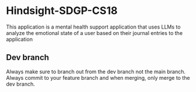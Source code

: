 # Hindsight-SDGP-CS18
This application is a mental health support application that uses LLMs to analyze the emotional state of a user based on their journal entries to the application

## Dev branch
Always make sure to branch out from the dev branch not the main branch.  
Always commit to your feature branch and when merging, only merge to the dev branch.
